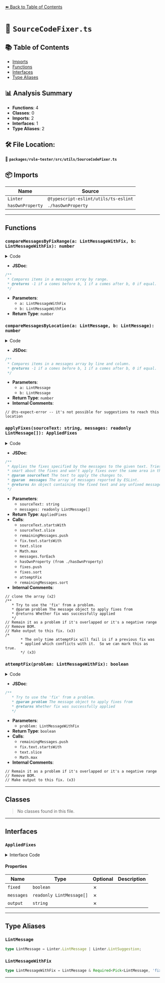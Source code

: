[⬅️ Back to Table of Contents](../../../../index.md)

# 📄 `SourceCodeFixer.ts`

## 📚 Table of Contents

- [Imports](#imports)
- [Functions](#functions)
- [Interfaces](#interfaces)
- [Type Aliases](#type-aliases)

## 📊 Analysis Summary

- **Functions**: 4
- **Classes**: 0
- **Imports**: 2
- **Interfaces**: 1
- **Type Aliases**: 2

## 🛠️ File Location:
📂 **`packages/rule-tester/src/utils/SourceCodeFixer.ts`**

## 📦 Imports

| Name | Source |
|------|--------|
| `Linter` | `@typescript-eslint/utils/ts-eslint` |
| `hasOwnProperty` | `./hasOwnProperty` |


---

## Functions

### `compareMessagesByFixRange(a: LintMessageWithFix, b: LintMessageWithFix): number`

<details><summary>Code</summary>

```ts
function compareMessagesByFixRange(
  a: LintMessageWithFix,
  b: LintMessageWithFix,
): number {
  return a.fix.range[0] - b.fix.range[0] || a.fix.range[1] - b.fix.range[1];
}
```
</details>

- **JSDoc**:
```ts
/**
 * Compares items in a messages array by range.
 * @returns -1 if a comes before b, 1 if a comes after b, 0 if equal.
 */
```

- **Parameters**:
  - `a: LintMessageWithFix`
  - `b: LintMessageWithFix`
- **Return Type**: `number`
### `compareMessagesByLocation(a: LintMessage, b: LintMessage): number`

<details><summary>Code</summary>

```ts
function compareMessagesByLocation(a: LintMessage, b: LintMessage): number {
  // @ts-expect-error -- it's not possible for suggestions to reach this location
  return a.line - b.line || a.column - b.column;
}
```
</details>

- **JSDoc**:
```ts
/**
 * Compares items in a messages array by line and column.
 * @returns -1 if a comes before b, 1 if a comes after b, 0 if equal.
 */
```

- **Parameters**:
  - `a: LintMessage`
  - `b: LintMessage`
- **Return Type**: `number`
- **Internal Comments**:
```
// @ts-expect-error -- it's not possible for suggestions to reach this location
```

### `applyFixes(sourceText: string, messages: readonly LintMessage[]): AppliedFixes`

<details><summary>Code</summary>

```ts
export function applyFixes(
  sourceText: string,
  messages: readonly LintMessage[],
): AppliedFixes {
  // clone the array
  const remainingMessages: LintMessage[] = [];
  const fixes: LintMessageWithFix[] = [];
  const bom = sourceText.startsWith(BOM) ? BOM : '';
  const text = bom ? sourceText.slice(1) : sourceText;
  let lastPos = Number.NEGATIVE_INFINITY;
  let output = bom;

  /**
   * Try to use the 'fix' from a problem.
   * @param problem The message object to apply fixes from
   * @returns Whether fix was successfully applied
   */
  function attemptFix(problem: LintMessageWithFix): boolean {
    const fix = problem.fix;
    const start = fix.range[0];
    const end = fix.range[1];

    // Remain it as a problem if it's overlapped or it's a negative range
    if (lastPos >= start || start > end) {
      remainingMessages.push(problem);
      return false;
    }

    // Remove BOM.
    if ((start < 0 && end >= 0) || (start === 0 && fix.text.startsWith(BOM))) {
      output = '';
    }

    // Make output to this fix.
    output += text.slice(Math.max(0, lastPos), Math.max(0, start));
    output += fix.text;
    lastPos = end;
    return true;
  }

  messages.forEach(problem => {
    if (hasOwnProperty(problem, 'fix')) {
      fixes.push(problem);
    } else {
      remainingMessages.push(problem);
    }
  });

  if (fixes.length) {
    let fixesWereApplied = false;

    for (const problem of fixes.sort(compareMessagesByFixRange)) {
      attemptFix(problem);

      /*
       * The only time attemptFix will fail is if a previous fix was
       * applied which conflicts with it.  So we can mark this as true.
       */
      fixesWereApplied = true;
    }
    output += text.slice(Math.max(0, lastPos));

    return {
      fixed: fixesWereApplied,
      messages: remainingMessages.sort(compareMessagesByLocation),
      output,
    };
  }

  return {
    fixed: false,
    messages,
    output: bom + text,
  };
}
```
</details>

- **JSDoc**:
```ts
/**
 * Applies the fixes specified by the messages to the given text. Tries to be
 * smart about the fixes and won't apply fixes over the same area in the text.
 * @param sourceText The text to apply the changes to.
 * @param  messages The array of messages reported by ESLint.
 * @returns An object containing the fixed text and any unfixed messages.
 */
```

- **Parameters**:
  - `sourceText: string`
  - `messages: readonly LintMessage[]`
- **Return Type**: `AppliedFixes`
- **Calls**:
  - `sourceText.startsWith`
  - `sourceText.slice`
  - `remainingMessages.push`
  - `fix.text.startsWith`
  - `text.slice`
  - `Math.max`
  - `messages.forEach`
  - `hasOwnProperty (from ./hasOwnProperty)`
  - `fixes.push`
  - `fixes.sort`
  - `attemptFix`
  - `remainingMessages.sort`
- **Internal Comments**:
```
// clone the array (x2)
/**
   * Try to use the 'fix' from a problem.
   * @param problem The message object to apply fixes from
   * @returns Whether fix was successfully applied
   */
// Remain it as a problem if it's overlapped or it's a negative range
// Remove BOM.
// Make output to this fix. (x3)
/*
       * The only time attemptFix will fail is if a previous fix was
       * applied which conflicts with it.  So we can mark this as true.
       */ (x3)
```

### `attemptFix(problem: LintMessageWithFix): boolean`

<details><summary>Code</summary>

```ts
function attemptFix(problem: LintMessageWithFix): boolean {
    const fix = problem.fix;
    const start = fix.range[0];
    const end = fix.range[1];

    // Remain it as a problem if it's overlapped or it's a negative range
    if (lastPos >= start || start > end) {
      remainingMessages.push(problem);
      return false;
    }

    // Remove BOM.
    if ((start < 0 && end >= 0) || (start === 0 && fix.text.startsWith(BOM))) {
      output = '';
    }

    // Make output to this fix.
    output += text.slice(Math.max(0, lastPos), Math.max(0, start));
    output += fix.text;
    lastPos = end;
    return true;
  }
```
</details>

- **JSDoc**:
```ts
/**
   * Try to use the 'fix' from a problem.
   * @param problem The message object to apply fixes from
   * @returns Whether fix was successfully applied
   */
```

- **Parameters**:
  - `problem: LintMessageWithFix`
- **Return Type**: `boolean`
- **Calls**:
  - `remainingMessages.push`
  - `fix.text.startsWith`
  - `text.slice`
  - `Math.max`
- **Internal Comments**:
```
// Remain it as a problem if it's overlapped or it's a negative range
// Remove BOM.
// Make output to this fix. (x3)
```


---

## Classes

> No classes found in this file.


---

## Interfaces

### `AppliedFixes`

<details><summary>Interface Code</summary>

```ts
export interface AppliedFixes {
  fixed: boolean;
  messages: readonly LintMessage[];
  output: string;
}
```
</details>

#### Properties

| Name | Type | Optional | Description |
|------|------|----------|-------------|
| `fixed` | `boolean` | ✗ |  |
| `messages` | `readonly LintMessage[]` | ✗ |  |
| `output` | `string` | ✗ |  |


---

## Type Aliases

### `LintMessage`

```ts
type LintMessage = Linter.LintMessage | Linter.LintSuggestion;
```

### `LintMessageWithFix`

```ts
type LintMessageWithFix = LintMessage & Required<Pick<LintMessage, 'fix'>>;
```


---
